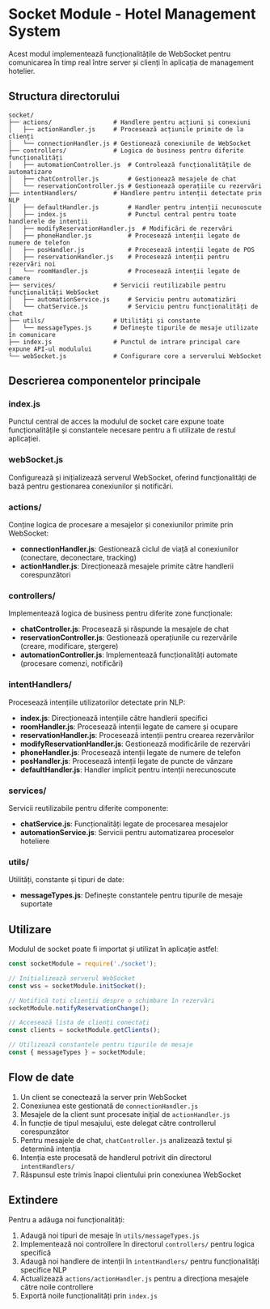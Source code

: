 # Socket Module - Hotel Management System

Acest modul implementează funcționalitățile de WebSocket pentru comunicarea în timp real între server și clienți în aplicația de management hotelier.

## Structura directorului

```
socket/
├── actions/                 # Handlere pentru acțiuni și conexiuni
│   ├── actionHandler.js     # Procesează acțiunile primite de la clienți
│   └── connectionHandler.js # Gestionează conexiunile de WebSocket
├── controllers/             # Logica de business pentru diferite funcționalități
│   ├── automationController.js  # Controlează funcționalitățile de automatizare
│   ├── chatController.js        # Gestionează mesajele de chat
│   └── reservationController.js # Gestionează operațiile cu rezervări
├── intentHandlers/          # Handlere pentru intenții detectate prin NLP
│   ├── defaultHandler.js        # Handler pentru intenții necunoscute
│   ├── index.js                 # Punctul central pentru toate handlerele de intenții
│   ├── modifyReservationHandler.js  # Modificări de rezervări
│   ├── phoneHandler.js          # Procesează intenții legate de numere de telefon
│   ├── posHandler.js            # Procesează intenții legate de POS
│   ├── reservationHandler.js    # Procesează intenții pentru rezervări noi
│   └── roomHandler.js           # Procesează intenții legate de camere
├── services/                # Servicii reutilizabile pentru funcționalități WebSocket
│   ├── automationService.js     # Serviciu pentru automatizări
│   └── chatService.js           # Serviciu pentru funcționalități de chat
├── utils/                   # Utilități și constante
│   └── messageTypes.js      # Definește tipurile de mesaje utilizate în comunicare
├── index.js                 # Punctul de intrare principal care expune API-ul modulului
└── webSocket.js             # Configurare core a serverului WebSocket
```

## Descrierea componentelor principale

### index.js
Punctul central de acces la modulul de socket care expune toate funcționalitățile și constantele necesare pentru a fi utilizate de restul aplicației.

### webSocket.js
Configurează și inițializează serverul WebSocket, oferind funcționalități de bază pentru gestionarea conexiunilor și notificări.

### actions/
Conține logica de procesare a mesajelor și conexiunilor primite prin WebSocket:
- **connectionHandler.js**: Gestionează ciclul de viață al conexiunilor (conectare, deconectare, tracking)
- **actionHandler.js**: Direcționează mesajele primite către handlerii corespunzători

### controllers/
Implementează logica de business pentru diferite zone funcționale:
- **chatController.js**: Procesează și răspunde la mesajele de chat
- **reservationController.js**: Gestionează operațiunile cu rezervările (creare, modificare, ștergere)
- **automationController.js**: Implementează funcționalități automate (procesare comenzi, notificări)

### intentHandlers/
Procesează intențiile utilizatorilor detectate prin NLP:
- **index.js**: Direcționează intențiile către handlerii specifici
- **roomHandler.js**: Procesează intenții legate de camere și ocupare
- **reservationHandler.js**: Procesează intenții pentru crearea rezervărilor
- **modifyReservationHandler.js**: Gestionează modificările de rezervări
- **phoneHandler.js**: Procesează intenții legate de numere de telefon
- **posHandler.js**: Procesează intenții legate de puncte de vânzare
- **defaultHandler.js**: Handler implicit pentru intenții nerecunoscute

### services/
Servicii reutilizabile pentru diferite componente:
- **chatService.js**: Funcționalități legate de procesarea mesajelor
- **automationService.js**: Servicii pentru automatizarea proceselor hoteliere

### utils/
Utilități, constante și tipuri de date:
- **messageTypes.js**: Definește constantele pentru tipurile de mesaje suportate

## Utilizare

Modulul de socket poate fi importat și utilizat în aplicație astfel:

```javascript
const socketModule = require('./socket');

// Inițializează serverul WebSocket
const wss = socketModule.initSocket();

// Notifică toți clienții despre o schimbare în rezervări
socketModule.notifyReservationChange();

// Accesează lista de clienți conectați
const clients = socketModule.getClients();

// Utilizează constantele pentru tipurile de mesaje
const { messageTypes } = socketModule;
```

## Flow de date

1. Un client se conectează la server prin WebSocket
2. Conexiunea este gestionată de `connectionHandler.js`
3. Mesajele de la client sunt procesate inițial de `actionHandler.js`
4. În funcție de tipul mesajului, este delegat către controllerul corespunzător
5. Pentru mesajele de chat, `chatController.js` analizează textul și determină intenția
6. Intenția este procesată de handlerul potrivit din directorul `intentHandlers/`
7. Răspunsul este trimis înapoi clientului prin conexiunea WebSocket

## Extindere

Pentru a adăuga noi funcționalități:

1. Adaugă noi tipuri de mesaje în `utils/messageTypes.js`
2. Implementează noi controllere în directorul `controllers/` pentru logica specifică
3. Adaugă noi handlere de intenții în `intentHandlers/` pentru funcționalități specifice NLP
4. Actualizează `actions/actionHandler.js` pentru a direcționa mesajele către noile controllere
5. Exportă noile funcționalități prin `index.js` 